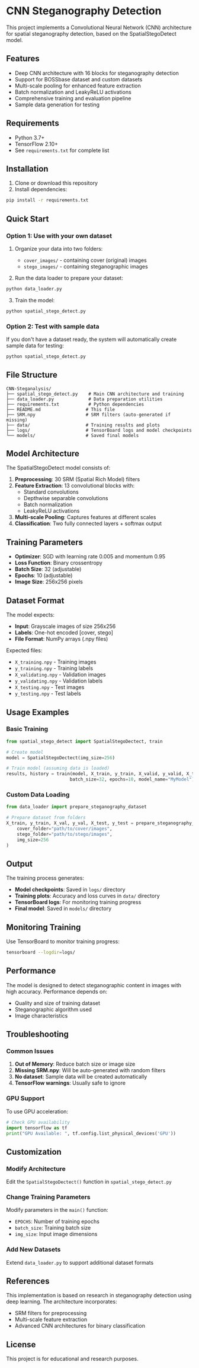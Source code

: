 # CNN Steganography Detection

This project implements a Convolutional Neural Network (CNN) architecture for spatial steganography detection, based on the SpatialStegoDetect model.

## Features

- Deep CNN architecture with 16 blocks for steganography detection
- Support for BOSSbase dataset and custom datasets
- Multi-scale pooling for enhanced feature extraction
- Batch normalization and LeakyReLU activations
- Comprehensive training and evaluation pipeline
- Sample data generation for testing

## Requirements

- Python 3.7+
- TensorFlow 2.10+
- See `requirements.txt` for complete list

## Installation

1. Clone or download this repository
2. Install dependencies:
```bash
pip install -r requirements.txt
```

## Quick Start

### Option 1: Use with your own dataset

1. Organize your data into two folders:
   - `cover_images/` - containing cover (original) images
   - `stego_images/` - containing steganographic images

2. Run the data loader to prepare your dataset:
```bash
python data_loader.py
```

3. Train the model:
```bash
python spatial_stego_detect.py
```

### Option 2: Test with sample data

If you don't have a dataset ready, the system will automatically create sample data for testing:

```bash
python spatial_stego_detect.py
```

## File Structure

```
CNN-Steganalysis/
├── spatial_stego_detect.py    # Main CNN architecture and training
├── data_loader.py             # Data preparation utilities
├── requirements.txt           # Python dependencies
├── README.md                 # This file
├── SRM.npy                   # SRM filters (auto-generated if missing)
├── data/                     # Training results and plots
├── logs/                     # TensorBoard logs and model checkpoints
└── models/                   # Saved final models
```

## Model Architecture

The SpatialStegoDetect model consists of:

1. **Preprocessing**: 30 SRM (Spatial Rich Model) filters
2. **Feature Extraction**: 13 convolutional blocks with:
   - Standard convolutions
   - Depthwise separable convolutions
   - Batch normalization
   - LeakyReLU activations
3. **Multi-scale Pooling**: Captures features at different scales
4. **Classification**: Two fully connected layers + softmax output

## Training Parameters

- **Optimizer**: SGD with learning rate 0.005 and momentum 0.95
- **Loss Function**: Binary crossentropy
- **Batch Size**: 32 (adjustable)
- **Epochs**: 10 (adjustable)
- **Image Size**: 256x256 pixels

## Dataset Format

The model expects:
- **Input**: Grayscale images of size 256x256
- **Labels**: One-hot encoded [cover, stego]
- **File Format**: NumPy arrays (.npy files)

Expected files:
- `X_training.npy` - Training images
- `y_training.npy` - Training labels
- `X_validating.npy` - Validation images
- `y_validating.npy` - Validation labels
- `X_testing.npy` - Test images
- `y_testing.npy` - Test labels

## Usage Examples

### Basic Training
```python
from spatial_stego_detect import SpatialStegoDectect, train

# Create model
model = SpatialStegoDectect(img_size=256)

# Train model (assuming data is loaded)
results, history = train(model, X_train, y_train, X_valid, y_valid, X_test, y_test, 
                        batch_size=32, epochs=10, model_name="MyModel")
```

### Custom Data Loading
```python
from data_loader import prepare_steganography_dataset

# Prepare dataset from folders
X_train, y_train, X_val, y_val, X_test, y_test = prepare_steganography_dataset(
    cover_folder="path/to/cover/images",
    stego_folder="path/to/stego/images",
    img_size=256
)
```

## Output

The training process generates:
- **Model checkpoints**: Saved in `logs/` directory
- **Training plots**: Accuracy and loss curves in `data/` directory
- **TensorBoard logs**: For monitoring training progress
- **Final model**: Saved in `models/` directory

## Monitoring Training

Use TensorBoard to monitor training progress:
```bash
tensorboard --logdir=logs/
```

## Performance

The model is designed to detect steganographic content in images with high accuracy. Performance depends on:
- Quality and size of training dataset
- Steganographic algorithm used
- Image characteristics

## Troubleshooting

### Common Issues

1. **Out of Memory**: Reduce batch size or image size
2. **Missing SRM.npy**: Will be auto-generated with random filters
3. **No dataset**: Sample data will be created automatically
4. **TensorFlow warnings**: Usually safe to ignore

### GPU Support

To use GPU acceleration:
```python
# Check GPU availability
import tensorflow as tf
print("GPU Available: ", tf.config.list_physical_devices('GPU'))
```

## Customization

### Modify Architecture
Edit the `SpatialStegoDectect()` function in `spatial_stego_detect.py`

### Change Training Parameters
Modify parameters in the `main()` function:
- `EPOCHS`: Number of training epochs
- `batch_size`: Training batch size
- `img_size`: Input image dimensions

### Add New Datasets
Extend `data_loader.py` to support additional dataset formats

## References

This implementation is based on research in steganography detection using deep learning. The architecture incorporates:
- SRM filters for preprocessing
- Multi-scale feature extraction
- Advanced CNN architectures for binary classification

## License

This project is for educational and research purposes. 